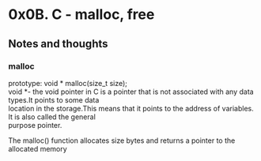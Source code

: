 # 0x0B. C - malloc, free
## Notes and thoughts
### malloc  
prototype: void * malloc(size_t size);  
void *- the void pointer in C is a pointer that is not associated with any data types.It points to some data  
location in the storage.This means that it points to the address of variables. It is also called the general  
purpose pointer.  

The malloc() function allocates size bytes and returns a pointer to the allocated
memory  
